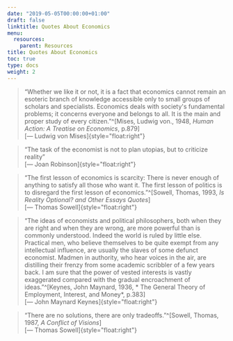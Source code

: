 ```yaml
---
date: "2019-05-05T00:00:00+01:00"
draft: false
linktitle: Quotes About Economics
menu:
  resources:
    parent: Resources
title: Quotes About Economics
toc: true
type: docs
weight: 2
---
```



> “Whether we like it or not, it is a fact that economics cannot remain an esoteric branch of knowledge accessible only to small groups of scholars and specialists. Economics deals with society's fundamental problems; it concerns everyone and belongs to all. It is the main and proper study of every citizen.”^[Mises, Ludwig von., 1948, *Human Action: A Treatise on Economics*, p.879] <br> [— Ludwig von Mises]{style="float:right"}

> “The task of the economist is not to plan utopias, but to criticize reality” <br> [— Joan Robinson]{style="float:right"}

> “The first lesson of economics is scarcity: There is never enough of anything to satisfy all those who want it. The first lesson of politics is to disregard the first lesson of economics.”^[Sowell, Thomas, 1993, *Is Reality Optional? and Other Essays Quotes*] <br> [— Thomas Sowell]{style="float:right"}

> “The ideas of economists and political philosophers, both when they are right and when they are wrong, are more powerful than is commonly understood. Indeed the world is ruled by little else. Practical men, who believe themselves to be quite exempt from any intellectual influence, are usually the slaves of some defunct economist. Madmen in authority, who hear voices in the air, are distilling their frenzy from some academic scribbler of a few years back. I am sure that the power of vested interests is vastly exaggerated compared with the gradual encroachment of ideas.”^[Keynes, John Maynard, 1936, * The General Theory of Employment, Interest, and Money*, p.383] <br> [— John Maynard Keynes]{style="float:right"}

> “There are no solutions, there are only tradeoffs.”^[Sowell, Thomas, 1987, *A Conflict of Visions*] <br> [— Thomas Sowell]{style="float:right"}